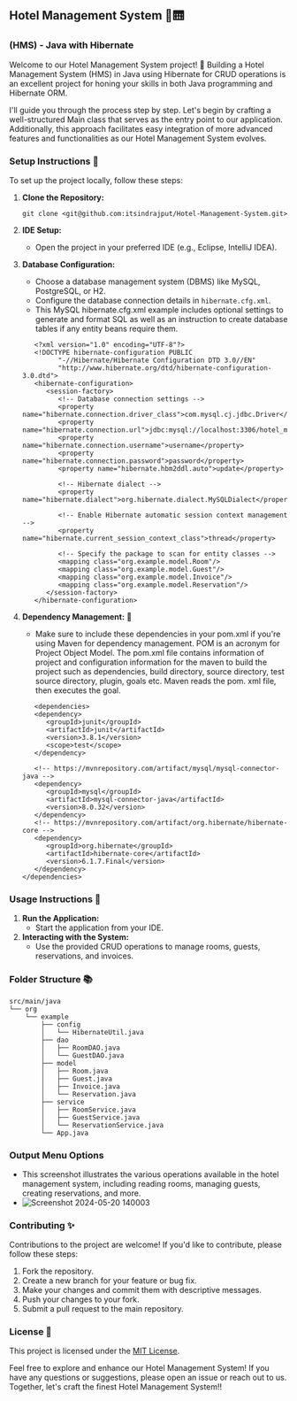 ## Hotel Management System 🏬🛗

### (HMS) - Java with Hibernate

Welcome to our Hotel Management System project! 🎉 Building a Hotel Management System (HMS) in Java using Hibernate for CRUD operations is an excellent project for honing your skills in both Java programming and Hibernate ORM.

I'll guide you through the process step by step. Let's begin by crafting a well-structured Main class that serves as the entry point to our application. Additionally, this approach facilitates easy integration of more advanced features and functionalities as our Hotel Management System evolves.

### Setup Instructions 🚀

To set up the project locally, follow these steps:

1. **Clone the Repository:**

   ```
   git clone <git@github.com:itsindrajput/Hotel-Management-System.git>
   ```

2. **IDE Setup:**

   - Open the project in your preferred IDE (e.g., Eclipse, IntelliJ IDEA).

3. **Database Configuration:**

   - Choose a database management system (DBMS) like MySQL, PostgreSQL, or H2.
   - Configure the database connection details in `hibernate.cfg.xml`.
   - This MySQL hibernate.cfg.xml example includes optional settings to generate and format SQL as well as an instruction to create database tables if any entity beans require them.

   ```
      <?xml version="1.0" encoding="UTF-8"?>
      <!DOCTYPE hibernate-configuration PUBLIC
            "-//Hibernate/Hibernate Configuration DTD 3.0//EN"
            "http://www.hibernate.org/dtd/hibernate-configuration-3.0.dtd">
      <hibernate-configuration>
         <session-factory>
            <!-- Database connection settings -->
            <property name="hibernate.connection.driver_class">com.mysql.cj.jdbc.Driver</property>
            <property name="hibernate.connection.url">jdbc:mysql://localhost:3306/hotel_management</property>
            <property name="hibernate.connection.username">username</property>
            <property name="hibernate.connection.password">password</property>
            <property name="hibernate.hbm2ddl.auto">update</property>

            <!-- Hibernate dialect -->
            <property name="hibernate.dialect">org.hibernate.dialect.MySQLDialect</property>

            <!-- Enable Hibernate automatic session context management -->
            <property name="hibernate.current_session_context_class">thread</property>

            <!-- Specify the package to scan for entity classes -->
            <mapping class="org.example.model.Room"/>
            <mapping class="org.example.model.Guest"/>
            <mapping class="org.example.model.Invoice"/>
            <mapping class="org.example.model.Reservation"/>
         </session-factory>
      </hibernate-configuration>

   ```

4. **Dependency Management:** 🚗

   - Make sure to include these dependencies in your pom.xml if you're using Maven for dependency management.
     POM is an acronym for Project Object Model. The pom.xml file contains information of project and configuration information for the maven to build the project such as dependencies, build directory, source directory, test source directory, plugin, goals etc. Maven reads the pom. xml file, then executes the goal.

   ```
      <dependencies>
      <dependency>
         <groupId>junit</groupId>
         <artifactId>junit</artifactId>
         <version>3.8.1</version>
         <scope>test</scope>
      </dependency>

      <!-- https://mvnrepository.com/artifact/mysql/mysql-connector-java -->
      <dependency>
         <groupId>mysql</groupId>
         <artifactId>mysql-connector-java</artifactId>
         <version>8.0.32</version>
      </dependency>
      <!-- https://mvnrepository.com/artifact/org.hibernate/hibernate-core -->
      <dependency>
         <groupId>org.hibernate</groupId>
         <artifactId>hibernate-core</artifactId>
         <version>6.1.7.Final</version>
      </dependency>
   </dependencies>
   ```

### Usage Instructions 📘

1. **Run the Application:**
   - Start the application from your IDE.
2. **Interacting with the System:**
   - Use the provided CRUD operations to manage rooms, guests, reservations, and invoices.

### Folder Structure 📚

```
src/main/java
└── org
    └── example
        ├── config
        │   └── HibernateUtil.java
        ├── dao
        │   ├── RoomDAO.java
        │   └── GuestDAO.java
        ├── model
        │   ├── Room.java
        │   ├── Guest.java
        │   ├── Invoice.java
        │   └── Reservation.java
        ├── service
        │   ├── RoomService.java
        │   ├── GuestService.java
        │   └── ReservationService.java
        └── App.java
```

### Output Menu Options

- This screenshot illustrates the various operations available in the hotel management system, including reading rooms, managing guests, creating reservations, and more.
- ![Screenshot 2024-05-20 140003](https://github.com/itsindrajput/Hotel-Management-System/assets/70815899/53d7ee7f-a75e-4b3a-ba79-1ed18b1b9673)

### Contributing ✨

Contributions to the project are welcome! If you'd like to contribute, please follow these steps:

1. Fork the repository.
2. Create a new branch for your feature or bug fix.
3. Make your changes and commit them with descriptive messages.
4. Push your changes to your fork.
5. Submit a pull request to the main repository.

### License 📜

This project is licensed under the [MIT License](LICENSE).

Feel free to explore and enhance our Hotel Management System! If you have any questions or suggestions, please open an issue or reach out to us. Together, let's craft the finest Hotel Management System!!

